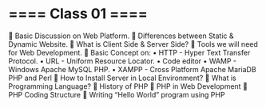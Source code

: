 # ==== Class 01 ====

 Basic Discussion on Web Platform.
 Differences between Static & Dynamic Website.
 What is Client Side & Server Side?
 Tools we will need for Web Development.
 Basic Concept on:
•  HTTP - Hyper Text Transfer Protocol.
•  URL - Uniform Resource Locator.
•  Code editor
•  WAMP - Windows Apache MySQL PHP.
•  XAMPP - Cross Platform Apache MariaDB PHP and Perl
 How to Install Server in Local Environment?
 What is Programming Language?
 History of PHP
 PHP in Web Development
 PHP Coding Structure
 Writing “Hello World” program using PHP
